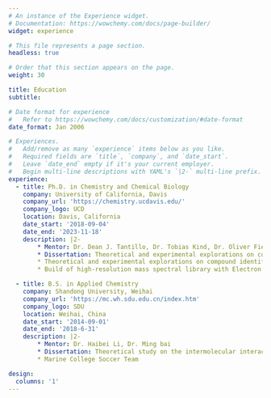 ```yaml
---
# An instance of the Experience widget.
# Documentation: https://wowchemy.com/docs/page-builder/
widget: experience

# This file represents a page section.
headless: true

# Order that this section appears on the page.
weight: 30

title: Education
subtitle:

# Date format for experience
#   Refer to https://wowchemy.com/docs/customization/#date-format
date_format: Jan 2006

# Experiences.
#   Add/remove as many `experience` items below as you like.
#   Required fields are `title`, `company`, and `date_start`.
#   Leave `date_end` empty if it's your current employer.
#   Begin multi-line descriptions with YAML's `|2-` multi-line prefix.
experience:
  - title: Ph.D. in Chemistry and Chemical Biology
    company: University of California, Davis
    company_url: 'https://chemistry.ucdavis.edu/'
    company_logo: UCD
    location: Davis, California
    date_start: '2018-09-04'
    date_end: '2023-11-18'
    description: |2-
        * Mentor: Dr. Dean J. Tantillo, Dr. Tobias Kind, Dr. Oliver Fiehn
        * Dissertation: Theoretical and experimental explorations on compound identification in metabolomics  
        * Theoretical and experimental explorations on compound identification in metabolomics
        * Build of high-resolution mass spectral library with Electron and Chemical Ionization source

  - title: B.S. in Applied Chemistry
    company: Shandong University, Weihai
    company_url: 'https://mc.wh.sdu.edu.cn/index.htm'
    company_logo: SDU
    location: Weihai, China
    date_start: '2014-09-01'
    date_end: '2018-6-31'
    description: |2-
        * Mentor: Dr. Haibei Li, Dr. Ming bai
        * Dissertation: Theoretical study on the intermolecular interactions between polyfluorene, polythiophene, and single-walled carbon nanotubes
        * Marine College Soccer Team

design:
  columns: '1'
---
```

